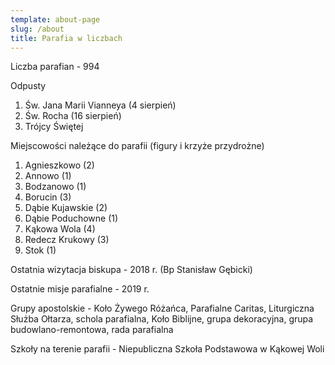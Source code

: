 ```yaml
---
template: about-page
slug: /about
title: Parafia w liczbach
---
```

Liczba parafian - 994

Odpusty
1. Św. Jana Marii Vianneya (4 sierpień)
2. Św. Rocha (16 sierpień)
3. Trójcy Świętej

Miejscowości należące do parafii (figury i krzyże przydrożne)
1. Agnieszkowo (2)
2. Annowo (1)
3. Bodzanowo (1)
4. Borucin (3)
5. Dąbie Kujawskie (2)
6. Dąbie Poduchowne (1)
7. Kąkowa Wola (4)
8. Redecz Krukowy (3)
9. Stok (1)

Ostatnia wizytacja biskupa - 2018 r. (Bp Stanisław Gębicki) 

Ostatnie misje parafialne - 2019 r.

Grupy apostolskie - Koło Żywego Różańca, Parafialne Caritas, Liturgiczna Służba Ołtarza, schola parafialna, Koło Biblijne, grupa dekoracyjna, grupa budowlano-remontowa, rada parafialna

Szkoły na terenie parafii - Niepubliczna Szkoła Podstawowa w Kąkowej Woli
